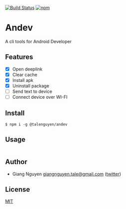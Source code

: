 [![Build Status](https://travis-ci.org/talenguyen/andev.svg?branch=master)](https://travis-ci.org/talenguyen/andev)
[![npm](https://img.shields.io/badge/npm-v1.1.2-blue.svg)](https://www.npmjs.com/package/@talenguyen/andev)

# Andev

A cli tools for Android Developer

## Features

 * [x] Open deeplink 
 * [x] Clear cache
 * [x] Install apk
 * [x] Uninstall package
 * [ ] Send text to device
 * [ ] Connect device over WI-FI

## Install

```shell
$ npm i -g @talenguyen/andev
```

## Usage

```shell
```

## Author
- Giang Nguyen <giangnguyen.tale@gmail.com> ([twitter](https://twitter.com/Tale_Nguyen))

## License

[MIT](LICENSE)
